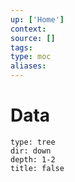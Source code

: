 ```yaml
---
up: ['Home']
context:
source: []
tags: 
type: moc
aliases:
---
```


# Data

```breadcrumbs
type: tree
dir: down
depth: 1-2
title: false
```
